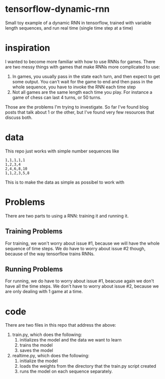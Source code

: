 # tensorflow-dynamic-rnn
Small toy example of a dynamic RNN in tensorflow, trained with variable length sequences, and run real time (single time step at a time)

# inspiration

I wanted to become more familiar with how to use RNNs for games. There are two messy things with games that make RNNs more complicated to use:

1. In games, you usually pass in the state each turn, and then expect to get some output. You can't wait for the game to end and then pass in the whole sequence, you have to invoke the RNN each time step
2. Not all games are the same length each time you play. For instance a game of chess can last 4 turns, or 50 turns.

Those are the problems I'm trying to investigate. So far I've found blog posts that talk about 1 or the other, but I've found very few resources
that discuss both.

# data

This repo just works with simple number sequences like

```
1,1,1,1,1
1,2,3,4
2,4,6,8,10
1,1,2,3,5,8
```

This is to make the data as simple as possibel to work with

# Problems

There are two parts to using a RNN: training it and running it.

## Training Problems

For training, we won't worry about issue #1, because we will have the whole sequence of time steps.
We do have to worry about issue #2 though, because of the way tensorflow trains RNNs.

## Running Problems

For running, we do have to worry about issue #1, beacuse again we don't have all the time steps.
We don't have to worry about issue #2, because we are only dealing with 1 game at a time.

# code

There are two files in this repo that address the above:

1. train.py, which does the following:
    1. initializes the model and the data we want to learn
    2. trains the model
    3. saves the model
2. realtime.py, which does the following:
    1. initialize the model
    2. loads the weights from the directory that the train.py script created
    3. runs the model on each sequence separately.
    

